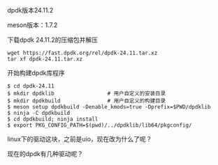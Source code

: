 dpdk版本24.11.2

meson版本：1.7.2



下载dpdk 24.11.2的压缩包并解压

```
wget https://fast.dpdk.org/rel/dpdk-24.11.tar.xz
tar xf dpdk-24.11.tar.xz
```



开始构建dpdk库程序

```
$ cd dpdk-24.11
$ mkdir dpdklib                 # 用户自定义的安装目录
$ mkdir dpdkbuild               # 用户自定义的构建目录
$ meson setup dpdkbuild -Denable_kmods=true -Dprefix=$PWD/dpdklib
$ ninja -C dpdkbuild
$ cd dpdkbuild; ninja install
$ export PKG_CONFIG_PATH=$(pwd)/../dpdklib/lib64/pkgconfig/
```



linux下的驱动这块，之前是uio，现在改为什么了呢？

现在的dpdk有几种驱动呢？



